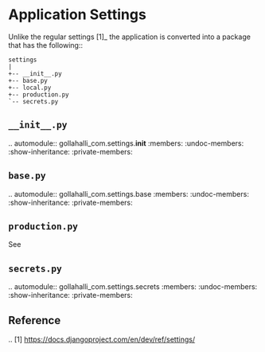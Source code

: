 Application Settings
====================

Unlike the regular settings [1]_ the application is converted into a package that has the following::

    settings
    |
    +-- __init__.py
    +-- base.py
    +-- local.py
    +-- production.py
    `-- secrets.py

`__init__.py`
-------------

.. automodule:: gollahalli_com.settings.__init__
   :members:
   :undoc-members:
   :show-inheritance:
   :private-members:


`base.py`
---------

.. automodule:: gollahalli_com.settings.base
   :members:
   :undoc-members:
   :show-inheritance:
   :private-members:


`production.py`
---------------

See

`secrets.py`
------------

.. automodule:: gollahalli_com.settings.secrets
   :members:
   :undoc-members:
   :show-inheritance:
   :private-members:

Reference
---------

.. [1] https://docs.djangoproject.com/en/dev/ref/settings/
